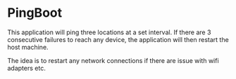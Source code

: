 # PingBoot

This application will ping three locations at a set interval. If there are 3 consecutive failures to reach any device, the application will then restart the host machine. 

The idea is to restart any network connections if there are issue with wifi adapters etc.
